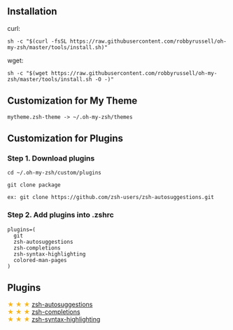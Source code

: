 ## Installation
curl:
```
sh -c "$(curl -fsSL https://raw.githubusercontent.com/robbyrussell/oh-my-zsh/master/tools/install.sh)"
```
wget:
```
sh -c "$(wget https://raw.githubusercontent.com/robbyrussell/oh-my-zsh/master/tools/install.sh -O -)"
```

## Customization for My Theme
```
mytheme.zsh-theme -> ~/.oh-my-zsh/themes
```

## Customization for Plugins
### Step 1. Download plugins
```
cd ~/.oh-my-zsh/custom/plugins
```

```
git clone package
```

```
ex: git clone https://github.com/zsh-users/zsh-autosuggestions.git
```

### Step 2. Add plugins into .zshrc
```
plugins=(
  git
  zsh-autosuggestions
  zsh-completions
  zsh-syntax-highlighting
  colored-man-pages
)
```

## Plugins
<span style="color: #fab516;">★ ★ ★ </span>[zsh-autosuggestions](https://github.com/zsh-users/zsh-autosuggestions)<br>
<span style="color: #fab516;">★ ★ ★ </span>[zsh-completions](https://github.com/zsh-users/zsh-completions)<br>
<span style="color: #fab516;">★ ★ ★ </span>[zsh-syntax-highlighting](https://github.com/zsh-users/zsh-syntax-highlighting)<br>
